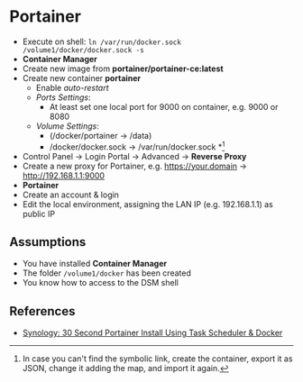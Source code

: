 # Portainer

- Execute on shell: `ln /var/run/docker.sock /volume1/docker/docker.sock -s`
- **Container Manager**
- Create new image from **portainer/portainer-ce:latest**
- Create new container **portainer**
    - Enable *auto-restart*
    - *Ports Settings*:
        - At least set one local port for 9000 on container, e.g. 9000 or 8080
    - *Volume Settings*:
        - (/docker/portainer -> /data)
        - /docker/docker.sock -> /var/run/docker.sock *[^1]
- Control Panel -> Login Portal -> Advanced -> **Reverse Proxy**
- Create a new proxy for Portainer, e.g. https://your.domain -> http://192.168.1.1:9000
- **Portainer**
- Create an account & login
- Edit the local environment, assigning the LAN IP (e.g. 192.168.1.1) as public IP

[^1]: In case you can't find the symbolic link, create the container, export it as JSON, change it adding the map, and import it again.

## Assumptions

- You have installed **Container Manager**
- The folder `/volume1/docker` has been created
- You know how to access to the DSM shell

## References

- [Synology: 30 Second Portainer Install Using Task Scheduler & Docker](https://mariushosting.com/synology-30-second-portainer-install-using-task-scheduler-docker/)
